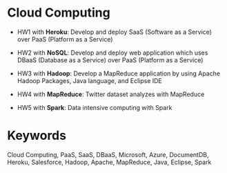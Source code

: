 # Cloud Computing


- HW1 with **Heroku**: Develop and deploy SaaS (Software as a Service) over PaaS (Platform as a Service)

- HW2 with **NoSQL**: Develop and deploy web application which uses DBaaS (Database as a Service) over PaaS (Platform as a Service) 

- HW3 with **Hadoop**: Develop a MapReduce application by using Apache Hadoop Packages, Java language, and Eclipse IDE

- HW4 with **MapReduce**: Twitter dataset analyzes with MapReduce

- HW5 with **Spark**: Data intensive computing with Spark


# Keywords

Cloud Computing, PaaS, SaaS, DBaaS, Microsoft, Azure, DocumentDB, Heroku, Salesforce, Hadoop, Apache, MapReduce, Java, Eclipse, Spark